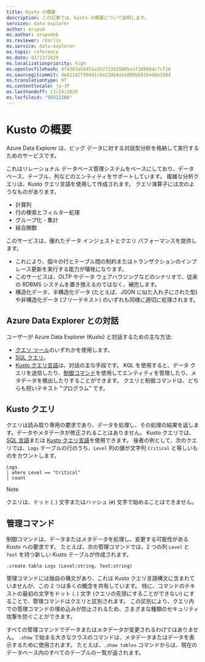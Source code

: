 ```yaml
---
title: Kusto の概要
description: この記事では、Kusto の概要について説明します。
services: data-explorer
author: orspod
ms.author: orspodek
ms.reviewer: rkarlin
ms.service: data-explorer
ms.topic: reference
ms.date: 02/13/2020
ms.localizationpriority: high
ms.openlocfilehash: df4303a56451a3b2723625005a3f38996dc7cf26
ms.sourcegitcommit: 4e811d2f50d41c6e220b4ab1009bb81be08e7d84
ms.translationtype: HT
ms.contentlocale: ja-JP
ms.lasthandoff: 11/24/2020
ms.locfileid: "95512266"
---
```

# <a name="getting-started-with-kusto"></a>Kusto の概要

Azure Data Explorer は、ビッグ データに対する対話型分析を格納して実行するためのサービスです。

これはリレーショナル データベース管理システムをベースにしており、データベース、テーブル、列などのエンティティをサポートしています。 複雑な分析クエリは、Kusto クエリ言語を使用して作成されます。 クエリ演算子には次のようなものがあります。
* 計算列
* 行の検索とフィルター処理
* グループ化 - 集計
* 結合関数

このサービスは、優れたデータ インジェストとクエリ パフォーマンスを提供します。 
* これにより、個々の行とテーブル間の制約またはトランザクションのインプレース更新を実行する能力が犠牲になります。 
* このサービスは、OLTP やデータ ウェアハウジングなどのシナリオで、従来の RDBMS システムを置き換えるのではなく、補完します。
* 構造化データ、半構造化データ (たとえば、JSON に似た入れ子にされた型) や非構造化データ (フリーテキスト) のいずれも同様に適切に処理されます。

## <a name="interacting-with-azure-data-explorer"></a>Azure Data Explorer との対話

ユーザーが Azure Data Explorer (Kusto) と対話するための主な方法:
* [クエリ ツール](../../tools-integrations-overview.md#azure-data-explorer-query-tools)のいずれかを使用します。 
* [SQL クエリ](../api/tds/t-sql.md)。
*  [Kusto クエリ言語](../query/index.md)は、対話の主な手段です。 KQL を使用すると、データ クエリを送信したり、[制御コマンド](../management/index.md)を使用してエンティティを管理したり、メタデータを検出したりすることができます。
クエリと制御コマンドは、どちらも短いテキスト "プログラム" です。

## <a name="kusto-queries"></a>Kusto クエリ

クエリは読み取り専用の要求であり、データを処理し、その処理の結果を返します。データやメタデータが修正されることはありません。 Kusto クエリでは、[SQL 言語](../api/tds/t-sql.md)または [Kusto クエリ言語](../query/index.md)を使用できます。 後者の例として、次のクエリでは、`Logs` テーブルの行のうち、`Level` 列の値が文字列 `Critical` と等しいものをカウントします。

```kusto
Logs
| where Level == "Critical"
| count
```

> [!NOTE]
> クエリは、ドット (`.`) 文字またはハッシュ (`#`) 文字で始めることはできません。

## <a name="control-commands"></a>管理コマンド

制御コマンドは、データまたはメタデータを処理し、変更する可能性がある Kusto への要求です。 たとえば、次の管理コマンドでは、2 つの列 `Level` と `Text` を持つ新しい Kusto テーブルが作成されます。

```kusto
.create table Logs (Level:string, Text:string)
```

管理コマンドには独自の構文があり、これは Kusto クエリ言語構文に含まれていませんが、この 2 つは多くの概念を共有しています。 特に、コマンドのテキストの最初の文字をドット (`.`) 文字 (クエリの先頭にすることができない) にすることで、管理コマンドはクエリと区別されます。
この区別により、クエリ内での管理コマンドの埋め込みが防止されるため、さまざまな種類のセキュリティ攻撃を防ぐことができます。

すべての管理コマンドでデータまたはメタデータが変更されるわけではありません。 `.show` で始まる大きなクラスのコマンドは、メタデータまたはデータを表示するために使用されます。 たとえば、`.show tables` コマンドからは、現在のデータベース内のすべてのテーブルの一覧が返されます。
